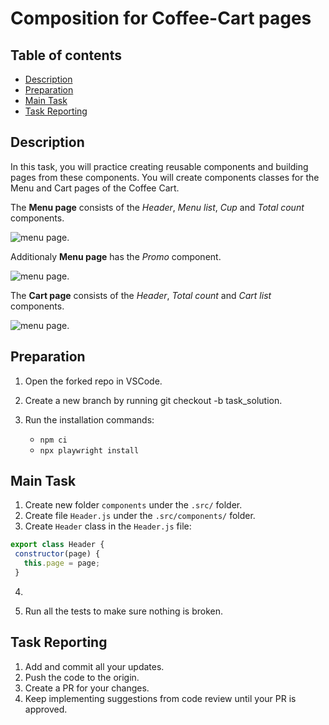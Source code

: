 # Composition for Coffee-Cart pages

## Table of contents

- [Description](#description)
- [Preparation](#preparation)
- [Main Task](#main-task)
- [Task Reporting](#task-reporting)

## Description

In this task, you will practice creating reusable components and building pages from these components. 
You will create components classes for the Menu and Cart pages of the Coffee Cart. 

The **Menu page** consists of the *Header*, *Menu list*, *Cup* and *Total count* components.

![menu page](https://github.com/mate-academy/qa_pw_composition_coffee-cart/blob/main/MenuPage.png). 

Additionaly **Menu page** has the *Promo* component.  

![menu page](https://github.com/mate-academy/qa_pw_composition_coffee-cart/blob/main/Promo.png). 

The **Cart page** consists of the *Header*, *Total count* and *Cart list* components.

![menu page](https://github.com/mate-academy/qa_pw_composition_coffee-cart/blob/main/CartPage.png). 

## Preparation

1. Open the forked repo in VSCode.
2. Create a new branch by running git checkout -b task_solution.
3. Run the installation commands:

    - `npm ci`
    - `npx playwright install`

## Main Task

1. Create new folder `components` under the `.src/` folder.
2. Create file `Header.js` under the `.src/components/` folder.
3. Create `Header` class in the `Header.js` file:
```javascript
export class Header {
 constructor(page) {
   this.page = page;
 }
```
4. 



15. Run all the tests to make sure nothing is broken.

## Task Reporting

1. Add and commit all your updates.
2. Push the code to the origin.
3. Create a PR for your changes.
4. Keep implementing suggestions from code review until your PR is approved.
